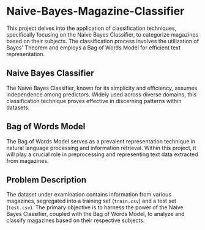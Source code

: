 # Naive-Bayes-Magazine-Classifier

This project delves into the application of classification techniques, specifically focusing on the Naive Bayes Classifier, to categorize magazines based on their subjects. The classification process involves the utilization of Bayes' Theorem and employs a Bag of Words Model for efficient text representation.

## Naive Bayes Classifier

The Naive Bayes Classifier, known for its simplicity and efficiency, assumes independence among predictors. Widely used across diverse domains, this classification technique proves effective in discerning patterns within datasets.

## Bag of Words Model

The Bag of Words Model serves as a prevalent representation technique in natural language processing and information retrieval. Within this project, it will play a crucial role in preprocessing and representing text data extracted from magazines.

## Problem Description

The dataset under examination contains information from various magazines, segregated into a training set (`train.csv`) and a test set (`test.csv`). The primary objective is to harness the power of the Naive Bayes Classifier, coupled with the Bag of Words Model, to analyze and classify magazines based on their respective subjects.
